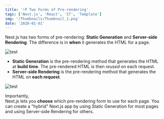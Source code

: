 ```yaml
---
title: '!P Two Forms of Pre-rendering'
tags: ['Next.js', 'React', 'IT', 'Template']
img: '/Thumbnails/Thumbnail_1.png'
date: '2020-01-01'
---
```


Next.js has two forms of pre-rendering: **Static Generation** and **Server-side Rendering**. The difference is in **when** it generates the HTML for a page.

![test](/Thumbnails/Thumbnail_1.png)

- **Static Generation** is the pre-rendering method that generates the HTML at **build time**. The pre-rendered HTML is then _reused_ on each request.
- **Server-side Rendering** is the pre-rendering method that generates the HTML on **each request**.

![test](/Thumbnails/Thumbnail_1.png)

Importantly,  
Next.js lets you **choose** which pre-rendering form to use for each page. You can create a "hybrid" Next.js app by using Static Generation for most pages and using Server-side Rendering for others.